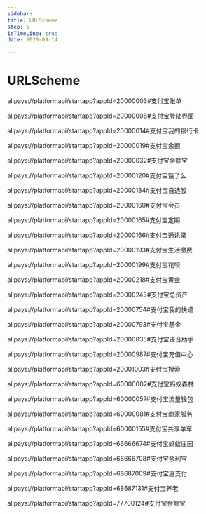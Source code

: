 ```yaml
---
sidebar:
title: URLScheme
step: 6
isTimeLine: true
date: 2020-09-14

---
```

# URLScheme


alipays://platformapi/startapp?appId=20000003#支付宝账单

alipays://platformapi/startapp?appId=20000008#支付宝登陆界面

alipays://platformapi/startapp?appId=20000014#支付宝我的银行卡

alipays://platformapi/startapp?appId=20000019#支付宝余额

alipays://platformapi/startapp?appId=20000032#支付宝余额宝

alipays://platformapi/startapp?appId=20000120#支付宝饿了么

alipays://platformapi/startapp?appId=20000134#支付宝自选股

alipays://platformapi/startapp?appId=20000160#支付宝会员

alipays://platformapi/startapp?appId=20000165#支付宝定期

alipays://platformapi/startapp?appId=20000166#支付宝通讯录

alipays://platformapi/startapp?appId=20000193#支付宝生活缴费

alipays://platformapi/startapp?appId=20000199#支付宝花呗

alipays://platformapi/startapp?appId=20000218#支付宝黄金

alipays://platformapi/startapp?appId=20000243#支付宝总资产

alipays://platformapi/startapp?appId=20000754#支付宝我的快递

alipays://platformapi/startapp?appId=20000793#支付宝基金

alipays://platformapi/startapp?appId=20000835#支付宝语音助手

alipays://platformapi/startapp?appId=20000987#支付宝充值中心

alipays://platformapi/startapp?appId=20001003#支付宝搜索

alipays://platformapi/startapp?appId=60000002#支付宝蚂蚁森林

alipays://platformapi/startapp?appId=60000057#支付宝流量钱包

alipays://platformapi/startapp?appId=60000081#支付宝商家服务

alipays://platformapi/startapp?appId=60000155#支付宝共享单车

alipays://platformapi/startapp?appId=66666674#支付宝蚂蚁庄园

alipays://platformapi/startapp?appId=66666708#支付宝余利宝

alipays://platformapi/startapp?appId=68687009#支付宝惠支付

alipays://platformapi/startapp?appId=68687131#支付宝养老

alipays://platformapi/startapp?appId=77700124#支付宝余额宝

